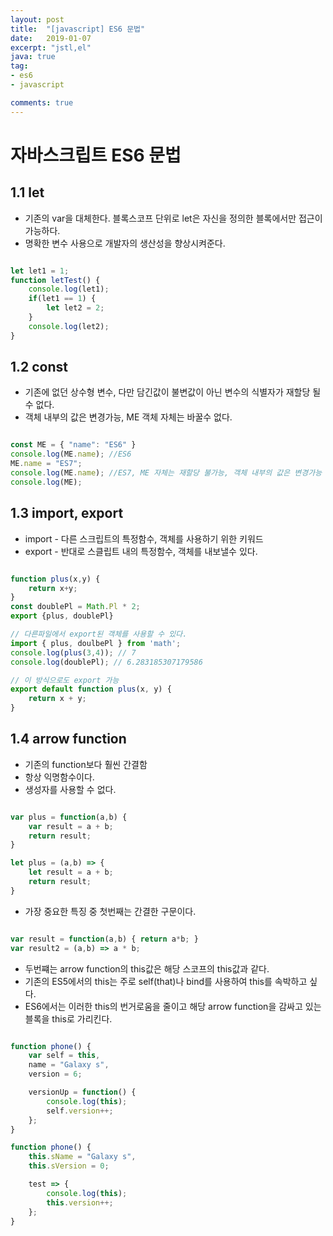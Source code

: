 ```yaml
---
layout: post
title:  "[javascript] ES6 문법"
date:   2019-01-07
excerpt: "jstl,el"
java: true
tag:
- es6
- javascript

comments: true
---
```


# 자바스크립트 ES6 문법

## 1.1 let

* 기존의 var을 대체한다. 블록스코프 단위로 let은 자신을 정의한 블록에서만 접근이 가능하다.
* 명확한 변수 사용으로 개발자의 생산성을 향상시켜준다.

```javascript

let let1 = 1; 
function letTest() { 
    console.log(let1);  
    if(let1 == 1) { 
        let let2 = 2; 
    } 
    console.log(let2); 
}

```

## 1.2 const

* 기존에 없던 상수형 변수, 다만 담긴값이 불변값이 아닌 변수의 식별자가 재할당 될수 없다.
* 객체 내부의 값은 변경가능, ME 객체 자체는 바꿀수 없다.

```javascript

const ME = { "name": "ES6" } 
console.log(ME.name); //ES6 
ME.name = "ES7"; 
console.log(ME.name); //ES7, ME 자체는 재할당 불가능, 객체 내부의 값은 변경가능
console.log(ME); 

```

## 1.3 import, export

* import - 다른 스크립트의 특정함수, 객체를 사용하기 위한 키워드
* export - 반대로 스클립트 내의 특정함수, 객체를 내보낼수 있다.

```javascript

function plus(x,y) {
    return x+y;
}
const doublePl = Math.Pl * 2;
export {plus, doublePl}

// 다른파일에서 export된 객체를 사용할 수 있다.
import { plus, doulbePl } from 'math';
console.log(plus(3,4)); // 7
console.log(doublePl); // 6.283185307179586

// 이 방식으로도 export 가능
export default function plus(x, y) { 
    return x + y; 
}

```

## 1.4 arrow function

* 기존의 function보다 훨씬 간결함
* 항상 익명함수이다.
* 생성자를 사용할 수 없다.

```javascript

var plus = function(a,b) {
    var result = a + b;
    return result;
}

let plus = (a,b) => {
    let result = a + b;
    return result;
}

```

* 가장 중요한 특징 중 첫번째는 간결한 구문이다.

```javascript

var result = function(a,b) { return a*b; }
var result2 = (a,b) => a * b;

```

* 두번쨰는 arrow function의 this값은 해당 스코프의 this값과 같다.
* 기존의 ES5에서의 this는 주로 self(that)나 bind를 사용하여 this를 속박하고 싶다.
* ES6에서는 이러한 this의 번거로움을 줄이고 해당 arrow function을 감싸고 있는 블록을 this로 가리킨다.

```javascript

function phone() {
    var self = this,
    name = "Galaxy s",
    version = 6;

    versionUp = function() {
        console.log(this);
        self.version++;
    }; 
}

function phone() {
    this.sName = "Galaxy s",
    this.sVersion = 0;

    test => {
        console.log(this);
        this.version++;
    };
}

```